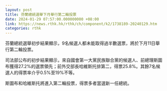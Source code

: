 ```yaml
---
layout: post
title: 芬蘭總統選舉下月舉行第二輪投票
date: 2024-01-29 07:57:00.000000000 +08:00
link: https://news.rthk.hk/rthk/ch/component/k2/1738189-20240129.htm
categories: rthk
---
```


芬蘭總統選舉初步結果顯示，9名候選人都未能取得過半數選票，將於下月11日舉行第二輪投票。

司法部公布的初步結果顯示，來自國會第一大黨民族聯合黨的候選人、前總理斯圖布獲得27.2%的選票領先；前外交部長哈維斯托排第二，得票25.8%。其餘7名候選人的得票率介乎0.5%至19%不等。

斯圖布和哈維斯托將進入第二輪投票，得票多者當選新一任總統。
　　
